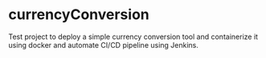 # currencyConversion
Test project to deploy a simple currency conversion tool and containerize it using docker and automate CI/CD pipeline using Jenkins.
